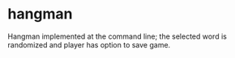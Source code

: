 # hangman
Hangman implemented at the command line; the selected word is randomized and player has option to save game. 

